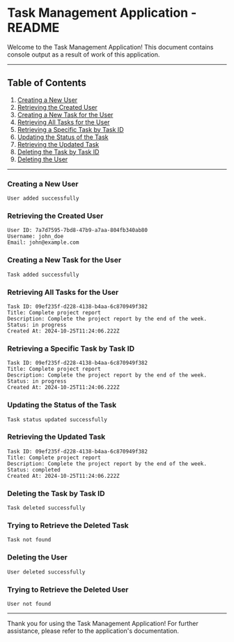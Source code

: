 # Task Management Application - README

Welcome to the Task Management Application! This document contains console output as a result of work of this
application.

---

## Table of Contents

1. [Creating a New User](#creating-a-new-user)
2. [Retrieving the Created User](#retrieving-the-created-user)
3. [Creating a New Task for the User](#creating-a-new-task-for-the-user)
4. [Retrieving All Tasks for the User](#retrieving-all-tasks-for-the-user)
5. [Retrieving a Specific Task by Task ID](#retrieving-a-specific-task-by-task-id)
6. [Updating the Status of the Task](#updating-the-status-of-the-task)
7. [Retrieving the Updated Task](#retrieving-the-updated-task)
8. [Deleting the Task by Task ID](#deleting-the-task-by-task-id)
9. [Deleting the User](#deleting-the-user)

---

### Creating a New User

```plaintext
User added successfully
```

### Retrieving the Created User

```plaintext
User ID: 7a7d7595-7bd8-47b9-a7aa-804fb340ab80
Username: john_doe
Email: john@example.com
```

### Creating a New Task for the User

```plaintext
Task added successfully
```

### Retrieving All Tasks for the User

```plaintext
Task ID: 09ef235f-d228-4138-b4aa-6c870949f382
Title: Complete project report
Description: Complete the project report by the end of the week.
Status: in progress
Created At: 2024-10-25T11:24:06.222Z
```

### Retrieving a Specific Task by Task ID

```plaintext
Task ID: 09ef235f-d228-4138-b4aa-6c870949f382
Title: Complete project report
Description: Complete the project report by the end of the week.
Status: in progress
Created At: 2024-10-25T11:24:06.222Z
```

### Updating the Status of the Task

```plaintext
Task status updated successfully
```

### Retrieving the Updated Task

```plaintext
Task ID: 09ef235f-d228-4138-b4aa-6c870949f382
Title: Complete project report
Description: Complete the project report by the end of the week.
Status: completed
Created At: 2024-10-25T11:24:06.222Z
```

### Deleting the Task by Task ID

```plaintext
Task deleted successfully
```

### Trying to Retrieve the Deleted Task

```plaintext
Task not found
```

### Deleting the User

```plaintext
User deleted successfully
```

### Trying to Retrieve the Deleted User

```plaintext
User not found
```

---

Thank you for using the Task Management Application! For further assistance, please refer to the application's
documentation.
